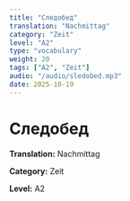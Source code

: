 ```yaml
---
title: "Следобед"
translation: "Nachmittag"
category: "Zeit"
level: "A2"
type: "vocabulary"
weight: 20
tags: ["A2", "Zeit"]
audio: "/audio/sledobed.mp3"
date: 2025-10-19
---
```


# Следобед

**Translation:** Nachmittag

**Category:** Zeit

**Level:** A2

